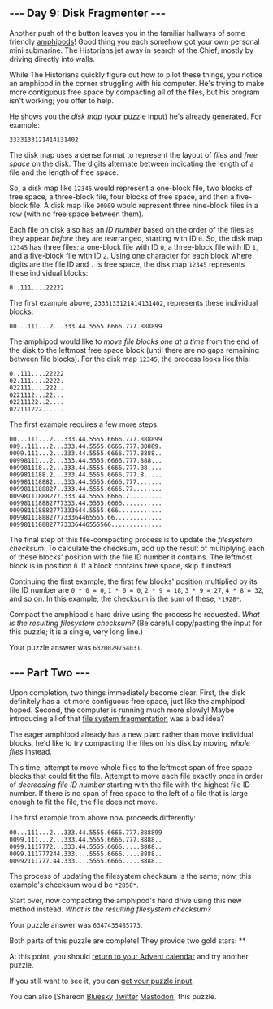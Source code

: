 \--- Day 9: Disk Fragmenter ---
----------

Another push of the button leaves you in the familiar hallways of some friendly
[amphipods](/2021/day/23)! Good thing you each somehow got your own personal
mini submarine. The Historians jet away in search of the Chief, mostly by
driving directly into walls.

While The Historians quickly figure out how to pilot these things, you notice
an amphipod in the corner struggling with his computer. He's trying to make
more contiguous free space by compacting all of the files, but his program
isn't working; you offer to help.

He shows you the *disk map* (your puzzle input) he's already generated. For
example:

``` 2333133121414131402 ```

The disk map uses a dense format to represent the layout of *files* and *free
space* on the disk. The digits alternate between indicating the length of a
file and the length of free space.

So, a disk map like `12345` would represent a one-block file, two blocks of
free space, a three-block file, four blocks of free space, and then a
five-block file. A disk map like `90909` would represent three nine-block files
in a row (with no free space between them).

Each file on disk also has an *ID number* based on the order of the files as
they appear *before* they are rearranged, starting with ID `0`. So, the disk
map `12345` has three files: a one-block file with ID `0`, a three-block file
with ID `1`, and a five-block file with ID `2`. Using one character for each
block where digits are the file ID and `.` is free space, the disk map `12345`
represents these individual blocks:

```
0..111....22222
```

The first example above, `2333133121414131402`, represents these individual
blocks:

```
00...111...2...333.44.5555.6666.777.888899
```

The amphipod would like to *move file blocks one at a time* from the end of the
disk to the leftmost free space block (until there are no gaps remaining
between file blocks). For the disk map `12345`, the process looks like this:

```
0..111....22222
02.111....2222.
022111....222..
0221112...22...
02211122..2....
022111222......

```

The first example requires a few more steps:

```
00...111...2...333.44.5555.6666.777.888899
009..111...2...333.44.5555.6666.777.88889.
0099.111...2...333.44.5555.6666.777.8888..
00998111...2...333.44.5555.6666.777.888...
009981118..2...333.44.5555.6666.777.88....
0099811188.2...333.44.5555.6666.777.8.....
009981118882...333.44.5555.6666.777.......
0099811188827..333.44.5555.6666.77........
00998111888277.333.44.5555.6666.7.........
009981118882777333.44.5555.6666...........
009981118882777333644.5555.666............
00998111888277733364465555.66.............
0099811188827773336446555566..............

```

The final step of this file-compacting process is to update the *filesystem
checksum*. To calculate the checksum, add up the result of multiplying each of
these blocks' position with the file ID number it contains. The leftmost block
is in position `0`. If a block contains free space, skip it instead.

Continuing the first example, the first few blocks' position multiplied by its
file ID number are `0 * 0 = 0`, `1 * 0 = 0`, `2 * 9 = 18`, `3 * 9 = 27`, `4 * 8
= 32`, and so on. In this example, the checksum is the sum of these, `*1928*`.

Compact the amphipod's hard drive using the process he requested. *What is the
resulting filesystem checksum?* (Be careful copy/pasting the input for this
puzzle; it is a single, very long line.)

Your puzzle answer was `6320029754031`.

\--- Part Two ---
----------

Upon completion, two things immediately become clear. First, the disk
definitely has a lot more contiguous free space, just like the amphipod hoped.
Second, the computer is running much more slowly! Maybe introducing all of that
[file system
fragmentation](https://en.wikipedia.org/wiki/File_system_fragmentation) was a
bad idea?

The eager amphipod already has a new plan: rather than move individual blocks,
he'd like to try compacting the files on his disk by moving *whole files*
instead.

This time, attempt to move whole files to the leftmost span of free space
blocks that could fit the file. Attempt to move each file exactly once in order
of *decreasing file ID number* starting with the file with the highest file ID
number. If there is no span of free space to the left of a file that is large
enough to fit the file, the file does not move.

The first example from above now proceeds differently:

```
00...111...2...333.44.5555.6666.777.888899
0099.111...2...333.44.5555.6666.777.8888..
0099.1117772...333.44.5555.6666.....8888..
0099.111777244.333....5555.6666.....8888..
00992111777.44.333....5555.6666.....8888..

```

The process of updating the filesystem checksum is the same; now, this
example's checksum would be `*2858*`.

Start over, now compacting the amphipod's hard drive using this new method
instead. *What is the resulting filesystem checksum?*

Your puzzle answer was `6347435485773`.

Both parts of this puzzle are complete! They provide two gold stars: \*\*

At this point, you should [return to your Advent calendar](/2024) and try another puzzle.

If you still want to see it, you can [get your puzzle input](9/input).

You can also [Shareon [Bluesky](https://bsky.app/intent/compose?text=I%27ve+completed+%22Disk+Fragmenter%22+%2D+Day+9+%2D+Advent+of+Code+2024+%23AdventOfCode+https%3A%2F%2Fadventofcode%2Ecom%2F2024%2Fday%2F9) [Twitter](https://twitter.com/intent/tweet?text=I%27ve+completed+%22Disk+Fragmenter%22+%2D+Day+9+%2D+Advent+of+Code+2024&url=https%3A%2F%2Fadventofcode%2Ecom%2F2024%2Fday%2F9&related=ericwastl&hashtags=AdventOfCode) [Mastodon](javascript:void(0);)] this puzzle.
